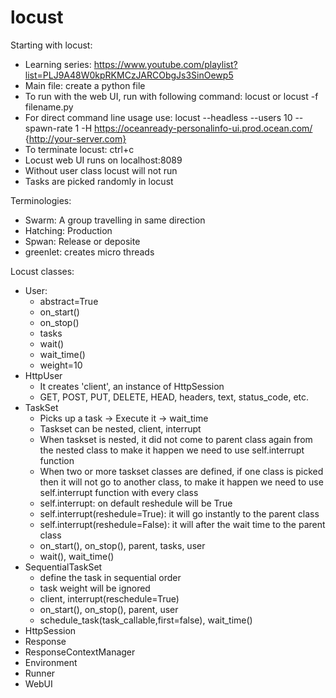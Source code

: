# locust
Starting with locust:
- Learning series: https://www.youtube.com/playlist?list=PLJ9A48W0kpRKMCzJARCObgJs3SinOewp5
- Main file:  create a python file
- To run with the web UI, run with following command: locust or locust -f filename.py
- For direct command line usage use: locust --headless --users 10 --spawn-rate 1 -H https://oceanready-personalinfo-ui.prod.ocean.com/ {http://your-server.com}
- To terminate locust: ctrl+c
- Locust web UI runs on localhost:8089
- Without user class locust will not run
- Tasks are picked randomly in locust

Terminologies:
- Swarm: A group travelling in same direction
- Hatching: Production
- Spwan: Release or deposite 
- greenlet: creates micro threads

Locust classes:
- User:
    - abstract=True
    - on_start()
    - on_stop()
    - tasks
    - wait()
    - wait_time()
    - weight=10
- HttpUser
    - It creates 'client', an instance of HttpSession
    - GET, POST, PUT, DELETE, HEAD, headers, text, status_code, etc.
- TaskSet
    - Picks up a task -> Execute it -> wait_time
    - Taskset can be nested, client, interrupt
    - When taskset is nested, it did not come to parent class again from the nested class to make it happen we need to use self.interrupt function 
    - When two or more taskset classes are defined, if one class is picked then it will not go to another class, to make it happen we need to use self.interrupt function with every class
    - self.interrupt: on default reshedule will be True
    - self.interrupt(reshedule=True): it will go instantly to the parent class
    - self.interrupt(reshedule=False): it will after the wait time to the parent class
    - on_start(), on_stop(), parent, tasks, user
    - wait(), wait_time()
- SequentialTaskSet
    - define the task in sequential order
    - task weight will be ignored
    - client, interrupt(reschedule=True)
    - on_start(), on_stop(), parent, user
    - schedule_task(task_callable,first=false), wait_time()
- HttpSession
- Response
- ResponseContextManager
- Environment
- Runner
- WebUI
